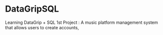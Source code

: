 # DataGripSQL
Learning DataGrip + SQL 
1st Project : A music platform management system that allows users to create accounts, 
